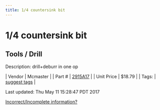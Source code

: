 ```yaml
---
title: 1/4 countersink bit
---
```


# 1/4 countersink bit
## Tools / Drill
Description: 	drill+deburr in one op 

| Vendor | Mcmaster | 
| Part # | [2915A17](https://www.mcmaster.com/#2915A17) | 
| Unit Price | $18.79 | 
| Tags: | [suggest tags](https://docs.google.com/forms/d/e/1FAIpQLSeWyY8v3RgOty-MyWmh9U0iivNYN_molChYyS-0U-o-kOAv_g/viewform) | 

Last updated: Thu May 11 15:28:47 PDT 2017

 [Incorrect/Incomplete information?](https://docs.google.com/forms/d/e/1FAIpQLSeWyY8v3RgOty-MyWmh9U0iivNYN_molChYyS-0U-o-kOAv_g/viewform)